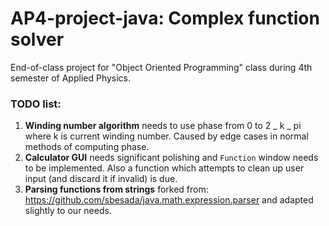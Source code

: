 # AP4-project-java: Complex function solver

End-of-class project for "Object Oriented Programming" class during 4th semester of Applied Physics.

### TODO list:

1. **Winding number algorithm** needs to use phase from 0 to 2 _ k _ pi where k is current winding number. Caused by edge cases in normal methods of computing phase.
2. **Calculator GUI** needs significant polishing and `Function` window needs to be implemented. Also a function which attempts to clean up user input (and discard it if invalid) is due.
3. **Parsing functions from strings**  forked from: https://github.com/sbesada/java.math.expression.parser and adapted slightly to our needs.
